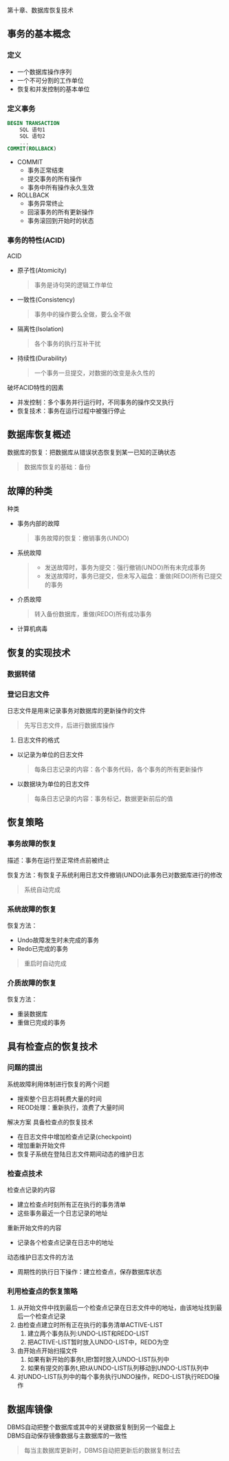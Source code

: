 第十章、数据库恢复技术

## 事务的基本概念

### 定义
- 一个数据库操作序列
- 一个不可分割的工作单位
- 恢复和并发控制的基本单位

### 定义事务

```sql
BEGIN TRANSACTION
    SQL 语句1 
    SQL 语句2 
    ...
COMMIT(ROLLBACK)
```

- COMMIT
    - 事务正常结束
    - 提交事务的所有操作
    - 事务中所有操作永久生效
- ROLLBACK
    - 事务异常终止
    - 回滚事务的所有更新操作
    - 事务滚回到开始时的状态

### 事务的特性(ACID)

ACID
- 原子性(Atomicity)
    > 事务是诗句哭的逻辑工作单位
- 一致性(Consistency)
    > 事务中的操作要么全做，要么全不做
- 隔离性(Isolation)
    > 各个事务的执行互补干扰
- 持续性(Durability)
    > 一个事务一旦提交，对数据的改变是永久性的


破坏ACID特性的因素
- 并发控制：多个事务并行运行时，不同事务的操作交叉执行
- 恢复技术：事务在运行过程中被强行停止

## 数据库恢复概述

数据库的恢复：把数据库从错误状态恢复到某一已知的正确状态
> 数据库恢复的基础：备份

## 故障的种类

种类
- 事务内部的故障
    > 事务故障的恢复：撤销事务(UNDO)
- 系统故障
    > - 发送故障时，事务为提交：强行撤销(UNDO)所有未完成事务  
    > - 发送故障时，事务已提交，但未写入磁盘：重做(REDO)所有已提交的事务 
- 介质故障
    > 转入备份数据库，重做(REDO)所有成功事务
- 计算机病毒



## 恢复的实现技术

### 数据转储
<!-- TODO:后面补上 -->

### 登记日志文件

日志文件是用来记录事务对数据库的更新操作的文件  
> 先写日志文件，后进行数据库操作

1. 日志文件的格式
- 以记录为单位的日志文件
    > 每条日志记录的内容：各个事务代码，各个事务的所有更新操作
- 以数据块为单位的日志文件
    > 每条日志记录的内容：事务标记，数据更新前后的值

## 恢复策略

### 事务故障的恢复

描述：事务在运行至正常终点前被终止

恢复方法：有恢复子系统利用日志文件撤销(UNDO)此事务已对数据库进行的修改

> 系统自动完成

### 系统故障的恢复

恢复方法：
- Undo故障发生时未完成的事务
- Redo已完成的事务
> 重启时自动完成

### 介质故障的恢复 

恢复方法：
- 重装数据库 
- 重做已完成的事务


## 具有检查点的恢复技术 

### 问题的提出

系统故障利用体制进行恢复的两个问题
- 搜索整个日志将耗费大量的时间
- REOD处理：重新执行，浪费了大量时间

解决方案
具备检查点的恢复技术
- 在日志文件中增加检查点记录(checkpoint)
- 增加重新开始文件
- 恢复子系统在登陆日志文件期间动态的维护日志

### 检查点技术

检查点记录的内容
- 建立检查点时刻所有正在执行的事务清单
- 这些事务最近一个日志记录的地址

重新开始文件的内容
- 记录各个检查点记录在日志中的地址

动态维护日志文件的方法
- 周期性的执行日下操作：建立检查点，保存数据库状态


### 利用检查点的恢复策略

1. 从开始文件中找到最后一个检查点记录在日志文件中的地址，由该地址找到最后一个检查点记录  
2. 由检查点建立时所有正在执行的事务清单ACTIVE-LIST 
    1. 建立两个事务队列:UNDO-LIST和REDO-LIST
    2. 把ACTIVE-LIST暂时放入UNDO-LIST中，REDO为空
3. 由开始点开始扫描文件
    1. 如果有新开始的事务t,把t暂时放入UNDO-LIST队列中
    2. 如果有提交的事务t,把t从UNDO-LIST队列移动到UNDO-LIST队列中
4. 对UNDO-LIST队列中的每个事务执行UNDO操作，REDO-LIST执行REDO操作


## 数据库镜像

DBMS自动把整个数据库或其中的关键数据复制到另一个磁盘上  
DBMS自动保存镜像数据与主数据库的一致性
> 每当主数据库更新时，DBMS自动把更新后的数据复制过去
